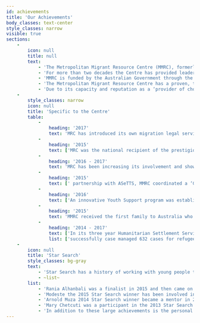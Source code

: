 ```yaml
---
id: achievements
title: 'Our Achievements'
body_classes: text-center
style_classes: narrow
visible: true
sections:
    -
        icon: null
        title: null
        text:
            - 'The Metropolitan Migrant Resource Centre (MMRC), formerly the Northern Suburbs Migrant Resource Centre, the latter of which was established in 1995, has a strong history of recognised achievements in providing high quality, culturally appropriate, client centred services that meet the needs of refugees, humanitarian entrants and newly arrived migrants.'
            - 'For more than two decades the Centre has provided leadership in delivering a range of settlement services such as the Initial Information and Orientation Assistance, the Integrated Humanitarian Settlement Strategy (IHSS), Settlement Grants Program (SGP), Complex Case Support and Community Detention Program. The Centre has developed significant expertise over this period which has enable it to respond successfully to the specific needs of refugee cohorts such as arrivals from the Former Yugoslav Republic of Macedonia, Congo, Kurdish minorities from Iran, South Sudanese and more recently Syrian and Iraqi arrivals to Western Australia who are part of the Australian Government’s commitment to settle 12,000 refugees from that region.'
            - 'MMRC is funded by the Australian Government through the Department of Social Services to provide settlement services in the North Metropolitan and East Metropolitan Statistical Subdivisions. As an incumbent Settlement Services Activities (SSA) contracted service provider, MMRC has demonstrated innovation as a specialist, client focussed, high quality settlement provider, delivering case coordination, family support, youth, arts, sports and recreational activities along with employment mentoring.'
            - 'The Metropolitan Migrant Resource Centre has a proven, trusted and long established relationship with a wide range of service providers, government agencies and schools and is located at the centre of a recognised ‘Mirrabooka Hub Refugee Service’ where humanitarian entrants are able to easily access a ‘one-stop-shop’ of more than 30 major culturally appropriate service delivery agencies.  The hub precinct is recognised local and nationally as a highly effective model  for delivering services to the refugee and humanitarian cohort and will enable MMRC to continue to leverage a high level of strategic cooperation, complementary and integrated services and importantly secure better outcomes for refugee and humanitarian entrants.'
            - 'Due to its capacity and reputation as a ‘provider of choice’ MMRC has secured contracts with the Department of Local Government and Communities (Family and Community Support program and Multicultural Sector Support Program); Office of Multicultural Interests (African Leadership Initiative), Department of Social Services (Humanitarian Settlement Services, Settlement Grants Program (Youth and Generalist Settlement Support Activity and Employment Pathways Settlement Support Activity), and the Department of Immigration and Border Protection Migration Legal Support (IAAAS).'
    -
        style_classes: narrow
        icon: null
        title: 'Specific to the Centre'
        table:
            -
                heading: '2017'
                text: 'MRC has introduced its own migration legal service on a fee-for-service cost recovery basis to address the huge demand for migration advisory services which could not be met by private migrant advice services due to their unaffordability for many humanitarian entrants.'
            -
                heading: '2015'
                text: ['MRC was the national recipient of the prestigious Australian Migration and Settlement Innovations Award for its ‘Sharing Stories’, a best practice program for sexual health and education on BBV (Blood Born Viruses). ', 'MRC developed and coordinated the highly successful ‘Star Search’ program – an initiative which showcases multicultural young people’s talent. The program’s real strength has been demonstrated in its ability to mentor and build leaders within the community, to encourage young people’s resilience and create a sense of belonging.']
            -
                heading: '2016 - 2017'
                text: 'MRC has been increasing its involvement and showing leadership in the area of Family and Domestic Violence (FDV) out of a concern that women from humanitarian backgrounds experiencing FDV were not accessing services or services were unable to respond appropriately to them. MMRC has formed a small working party made up of representatives from services sharing a similar concern in the Mirrabooka area including; Ishar Multicultural Women’s Health Centre (Ishar), MercyCare, City of Stirling, CPFS, and WAPOL. The working party organised for a report to be compiled.  The Report - “Family and Domestic Violence: Issues Affecting Service Delivery and Relevance for women from Multicultural Communities” was completed in June 2017 and looks at the use by, and relevance of, services for women experiencing FDV from multicultural communities. '
            -
                heading: '2015'
                text: [' partnership with ASeTTS, MMRC coordinated a ‘Good Food for New Arrivals’ cooking and nutrition program in 2015. The aim of the program was to promote healthy eating habits particularly amongst single male clients and for them to learn how to prepare easy and nutritious food. The program was the first of its type focussing on single men and due to its success was expanded to refugee couples.', 'o address the ‘digital divide’ facing refugees and to improve the computer literacy of refugees and humanitarian entrants, MMRC established five week computer literacy classes for newly arrived refugees. This was extended through a collaborative partnership with the Wanneroo Men’s Shed to provide low cost desk-top or laptop computers. All clients who complete the five week computer course have the opportunity to acquire high quality, refurbished computers, at a minimal cost.  The program has addressed a gap in refugee skills and increased access, computer skills  and participation of refugees in mainstream activities. Since this innovative program, was more than 100 clients have undertaken computer classes and obtained high quality, low cost computers through this practical partnership program. ']
            -
                heading: '2016'
                text: ['An innovative Youth Support program was established in 2016 through a partnership with ‘Youth Futures WA’ and the City of Stirling. The program provides youth support services to at-risk HSS youth at the Herb Graham Recreation Centre in Mirrabooka.', 'An increasing number of new arrivals referred to MMRC have a disability. This requires early intervention strategies to ensure that clients receive effective Case Management and that their disability needs are met. A partnership with the Ethnic Disability Advocacy Service (EDAC) has enabled high needs disability clients to receive information and advice. Access to an on-site officer from EDAC to provide advice to all MMRC clients on access to and eligibility for disability services in addition to individual advocacy.  Enhanced Case Management and early intervention has been delivered as a result of this initiative and this benefit will flow into the e implementation of NDIS services which will require increasing expertise and advocacy.', 'MMRC has placed increasing importance on obtaining better mental health outcomes for its clients and the Centre have now established referral and staffing arrangements with ASeTTS in respect of ‘in-house’ trauma counselling and intake assessment. Two ASeTTS staff members have now commenced at MMRC on an interchangeable basis every Tuesday and cients are currently receiving assessments and counselling from ASeTTS. These new arrangements with ASeTTS onsite counsellors have significantly enhanced MMRC’s ability to provide early intervention trauma services and improve mental health outcomes for refugee and humanitarian entrants.']
            -
                heading: '2015'
                text: 'MMRC received the first family to Australia who were part of the Australian Government’s commitment to settle an additional 12,000 Syrian and Iraqi arrivals from that region. MMRC demonstrated a proven ability to effectively engage a range of media organisations at local, state and national level to positively promote the Australian Government’s Humanitarian Services Settlement Services Program and a number of positive and successful media engagements over the past 2 years have been generated including Channel  7 National News, The Australian, and Sydney Morning Herald, 7:30 ABC program (special feature), The West Australian, SBS Radio and News, and Channel 9 news. This high quality media management, undertaken by MMRC inconjunction with DSS state and national offices, has enabled well-coordinated, strategic and effective responses to numerous media queries including direct responses to local and national media queries and interviews, written information and proposed media events involving the first Syrian family.'
            -
                heading: '2014 - 2017'
                text: ['In its three year Humanitarian Settlement Services (HSS) contract with the Department of Social Services, which expires at the end of  October 2017, MMRC has:', ~list~]
                list: ['successfully case managed 632 cases for refugee and humanitarianfamilies and individuals involving a total of 1,274 clients;', 'sourced nearly 250 long term accommodation properties forhumanitarian clients;', 'consistently achieved a rating of between 96% to 100% in its Key Performance Indicators including registration of essential services for its clients, the provision of Case Management Plans within 3 weeks of client arrival, provision of long term accommodation within 6 months of arrival and airport reception of clients, the latter of which attracted 100% performance for all 417 separate arrivals over the contract period;', 'As at HSS provider since 2014, the Department of Social Services has undertaken to date more than 20 quality assurance audits of all major areas of its contracted services. The comprehensive DSS audit program with quarterly, unannounced and ad-hoc audits have observed, evaluated and informed HSS services delivery and compliance in areas such airport arrivals, Case Management Plans, client files with  evidence based housing and other  documentation, quality of BHG, client exits, short term and long term accommodation, orientation, client understanding, satisfaction and competency. MMRC has achieved a high level of compliance and satisfaction with these thorough and wide ranging quality audits and where necessary has affected timely enhancements and improvements to its current service delivery in areas recommended by the Department. ']
    -
        icon: null
        title: 'Star Search'
        style_classes: bg-gray
        text:
            - 'Star Search has a history of working with young people to improve their mentoring and leadership abilities through the form of art.  We’ve had some great success stories from our previous participants;'
            - ~list~
        list:
            - 'Rania Alhanbali was a finalist in 2015 and then came on board as a mentor and youth leader in 2016 for MMRC various programs and attends WAPA in 2017 she became a judge for the Star Search Grand Final;'
            - 'Modeste the 2015 Star Search winner has been involved in the 2016 promotion and has been performing at many community events and volunteering his art at many fundraisers and is a positive role model amongst peers;'
            - 'Arnold Muza 2014 Star Search winner became a mentor in 2016, in 2015 received a paid casual job in choreographing dance routines to young people from migrant backgrounds and recently assisted choreography in a four show theatre piece presented by the Blue Room Theatre;'
            - 'Mary Chetcuti was a participant in the 2013 Star Search and since then has become an amazing mentor, judge and also MC for Star Search events. Currently Mary has begun planning an MC/performance business;'
            - 'In addition to these large achievements is the personal growth and development that each participant has achieved during their Star Search journey, for some this may be self-confidence, making new friends, reducing anxiety, while for others it is increased self-esteem and acquiring leadership and teamwork skills.'
---
```



